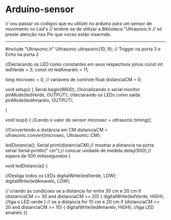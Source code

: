 # Arduino-sensor
// vou passar os codigos que eu utilizei no arduino para um sensor de movimento no Led's
// lembre-se de utilizar a Biblioteca "Ultrasonic.h 
// só preste atenção nos Pin que voces estão inserindo.
_______________________________________________________________________________________
#include "Ultrasonic.h"
Ultrasonic ultrasonic(10, 9); // Trigger na porta 3 e Echo na porta 2

//Declarando os LED como constantes em seus respectivos pinos
const int ledVerde = 3;
const int ledAmarelo = 11;

long microsec = 0; // variaveis de controle
float distanciaCM = 0;

void setup() {
  Serial.begin(9600); //Inicializando o serial monitor
  pinMode(ledVerde, OUTPUT); //declarando os LEDs como saida
  pinMode(ledAmarelo, OUTPUT);
 
}

void loop() {
  //Lendo o valor do sensor
  microsec = ultrasonic.timing();

  //Convertendo a distância em CM
  distanciaCM = ultrasonic.convert(microsec, Ultrasonic::CM);

  ledDistancia();
  Serial.print(distanciaCM);// mostrar a distancia na porta serial
  Serial.println(" cm");// colocar unidade de medida
  delay(500);// espera de 500 milissegundos
}

void ledDistancia() {

  //Desliga todos os LEDs
  digitalWrite(ledVerde, LOW);
  digitalWrite(ledAmarelo, LOW);
 

  // criando as condicoes se a distancia for entre 30 cm e 20 cm
  if (distanciaCM <= 30 and distanciaCM >= 20) {
    digitalWrite(ledVerde, HIGH); //liga o LED verde
  }
  // se a distancia for 10 cm e 20 cm
  if (distanciaCM <= 20 and distanciaCM >= 10) {
    digitalWrite(ledAmarelo, HIGH); //liga LED amarelo
  }}


